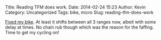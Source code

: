 Title: Reading TFM does work.
Date: 2014-02-24 15:23
Author: Kevin
Category: Uncategorized
Tags: bike, micro
Slug: reading-tfm-does-work

[Fixed my bike](http://Kevinisageek.org/2014/02/22/i-need-to-rtfm/ "I need to rtfm").
At least it shifts between all 3 ranges now, albeit with some delay at
times. No chain rub though which was the reason for the faffing. Time to
get my cycling on!
